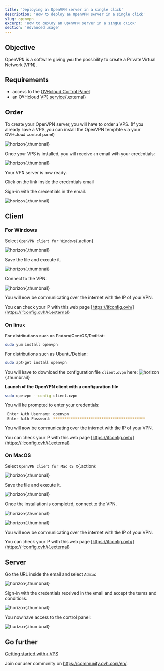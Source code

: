 ```yaml
---
title: 'Deploying an OpenVPN server in a single click'
description: 'How to deploy an OpenVPN server in a single click'
slug: openvpn
excerpt: 'How to deploy an OpenVPN server in a single click'
section: 'Advanced usage'
---
```


## Objective

OpenVPN is a software giving you the possibility to create a Private Virtual Network (VPN).

## Requirements

- access to the [OVHcloud Control Panel](https://ca.ovh.com/auth/?action=gotomanager&from=https://www.ovh.com/sg/&ovhSubsidiary=sg)
- an OVHcloud [VPS service]({ovh_www}/vps/){.external}


## Order

To create your OpenVPN server, you will have to order a VPS. (If you already have a VPS, you can install the OpenVPN template via your OVHcloud control panel)

![horizon](images/OpenVPN.png){.thumbnail}

Once your VPS is installed, you will receive an email with your credentials:

![horizon](images/opencredent2.png){.thumbnail}

Your VPN server is now ready.

Click on the link inside the credentials email.

Sign-in with the credentials in the email.

![horizon](images/login_web.png){.thumbnail}

## Client

### For Windows

Select `OpenVPN client for Windows`{.action}

![horizon](images/admin_or_client.png){.thumbnail}

Save the file and execute it.

![horizon](images/connection_openvpn1.png){.thumbnail}

Connect to the VPN:

![horizon](images/login_screen.png){.thumbnail}

You will now be communicating over the internet with the IP of your VPN.

You can check your IP with this web page [https://ifconfig.ovh/](https://ifconfig.ovh/){.external}

### On linux

For distributions such as Fedora/CentOS/RedHat:

```sh
sudo yum install openvpn
```

For distributions such as Ubuntu/Debian:

```sh
sudo apt-get install openvpn
```

You will have to download the configuration file `client.ovpn` here:
![horizon](images/client_ovpn.png){.thumbnail}

**Launch of the OpenVPN client with a configuration file**

```sh
sudo openvpn --config client.ovpn
```

You will be prompted to enter your credentials:

```sh
 Enter Auth Username: openvpn
 Enter Auth Password: ******************************************
```

You will now be communicating over the internet with the IP of your VPN.

You can check your IP with this web page [https://ifconfig.ovh/](https://ifconfig.ovh/){.external}.

### On MacOS

Select `OpenVPN client for Mac OS X`{.action}:

![horizon](images/admin_or_client.png){.thumbnail}

Save the file and execute it.

![horizon](images/mac_installation.png){.thumbnail}

Once the installation is completed, connect to the VPN.

![horizon](images/login_screen_mac.png){.thumbnail}

![horizon](images/connection_openvpn_mac.png){.thumbnail}

You will now be communicating over the internet with the IP of your VPN.

You can check your IP with this web page [https://ifconfig.ovh/](https://ifconfig.ovh/){.external}.


## Server 

Go the URL inside the email and select `Admin`:

![horizon](images/admin_or_client.png){.thumbnail}


Sign-in with the credentials received in the email and accept the terms and conditions.

![horizon](images/openvpncredent.png){.thumbnail}

You now have access to the control panel:

![horizon](images/admin_panel.png){.thumbnail}


## Go further

[Getting started with a VPS](../getting-started-vps/)

Join our user community on <https://community.ovh.com/en/>.

